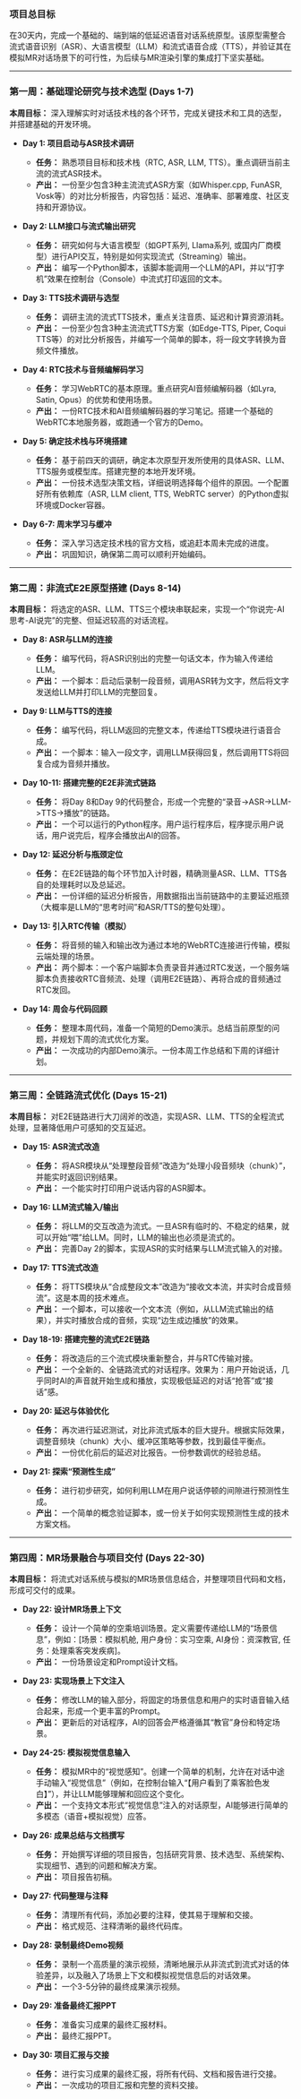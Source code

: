 ### **项目总目标**

在30天内，完成一个基础的、端到端的低延迟语音对话系统原型。该原型需整合流式语音识别（ASR）、大语言模型（LLM）和流式语音合成（TTS），并验证其在模拟MR对话场景下的可行性，为后续与MR渲染引擎的集成打下坚实基础。

---

### **第一周：基础理论研究与技术选型 (Days 1-7)**

**本周目标：** 深入理解实时对话技术栈的各个环节，完成关键技术和工具的选型，并搭建基础的开发环境。

* **Day 1: 项目启动与ASR技术调研**
    * **任务：** 熟悉项目目标和技术栈（RTC, ASR, LLM, TTS）。重点调研当前主流的流式ASR技术。
    * **产出：** 一份至少包含3种主流流式ASR方案（如Whisper.cpp, FunASR, Vosk等）的对比分析报告，内容包括：延迟、准确率、部署难度、社区支持和开源协议。

* **Day 2: LLM接口与流式输出研究**
    * **任务：** 研究如何与大语言模型（如GPT系列, Llama系列, 或国内厂商模型）进行API交互，特别是如何实现流式（Streaming）输出。
    * **产出：** 编写一个Python脚本，该脚本能调用一个LLM的API，并以“打字机”效果在控制台（Console）中流式打印返回的文本。

* **Day 3: TTS技术调研与选型**
    * **任务：** 调研主流的流式TTS技术，重点关注音质、延迟和计算资源消耗。
    * **产出：** 一份至少包含3种主流流式TTS方案（如Edge-TTS, Piper, Coqui TTS等）的对比分析报告，并编写一个简单的脚本，将一段文字转换为音频文件播放。

* **Day 4: RTC技术与音频编解码学习**
    * **任务：** 学习WebRTC的基本原理。重点研究AI音频编解码器（如Lyra, Satin, Opus）的优势和使用场景。
    * **产出：** 一份RTC技术和AI音频编解码器的学习笔记。搭建一个基础的WebRTC本地服务器，或跑通一个官方的Demo。

* **Day 5: 确定技术栈与环境搭建**
    * **任务：** 基于前四天的调研，确定本次原型开发所使用的具体ASR、LLM、TTS服务或模型库。搭建完整的本地开发环境。
    * **产出：** 一份技术选型决策文档，详细说明选择每个组件的原因。一个配置好所有依赖库（ASR, LLM client, TTS, WebRTC server）的Python虚拟环境或Docker容器。

* **Day 6-7: 周末学习与缓冲**
    * **任务：** 深入学习选定技术栈的官方文档，或追赶本周未完成的进度。
    * **产出：** 巩固知识，确保第二周可以顺利开始编码。

---

### **第二周：非流式E2E原型搭建 (Days 8-14)**

**本周目标：** 将选定的ASR、LLM、TTS三个模块串联起来，实现一个“你说完-AI思考-AI说完”的完整、但延迟较高的对话流程。

* **Day 8: ASR与LLM的连接**
    * **任务：** 编写代码，将ASR识别出的完整一句话文本，作为输入传递给LLM。
    * **产出：** 一个脚本：启动后录制一段音频，调用ASR转为文字，然后将文字发送给LLM并打印LLM的完整回复。

* **Day 9: LLM与TTS的连接**
    * **任务：** 编写代码，将LLM返回的完整文本，传递给TTS模块进行语音合成。
    * **产出：** 一个脚本：输入一段文字，调用LLM获得回复，然后调用TTS将回复合成为音频并播放。

* **Day 10-11: 搭建完整的E2E非流式链路**
    * **任务：** 将Day 8和Day 9的代码整合，形成一个完整的“录音->ASR->LLM->TTS->播放”的链路。
    * **产出：** 一个可以运行的Python程序。用户运行程序后，程序提示用户说话，用户说完后，程序会播放出AI的回答。

* **Day 12: 延迟分析与瓶颈定位**
    * **任务：** 在E2E链路的每个环节加入计时器，精确测量ASR、LLM、TTS各自的处理耗时以及总延迟。
    * **产出：** 一份详细的延迟分析报告，用数据指出当前链路中的主要延迟瓶颈（大概率是LLM的“思考时间”和ASR/TTS的整句处理）。

* **Day 13: 引入RTC传输（模拟）**
    * **任务：** 将音频的输入和输出改为通过本地的WebRTC连接进行传输，模拟云端处理的场景。
    * **产出：** 两个脚本：一个客户端脚本负责录音并通过RTC发送，一个服务端脚本负责接收RTC音频流、处理（调用E2E链路）、再将合成的音频通过RTC发回。

* **Day 14: 周会与代码回顾**
    * **任务：** 整理本周代码，准备一个简短的Demo演示。总结当前原型的问题，并规划下周的流式优化方案。
    * **产出：** 一次成功的内部Demo演示。一份本周工作总结和下周的详细计划。

---

### **第三周：全链路流式优化 (Days 15-21)**

**本周目标：** 对E2E链路进行大刀阔斧的改造，实现ASR、LLM、TTS的全程流式处理，显著降低用户可感知的交互延迟。

* **Day 15: ASR流式改造**
    * **任务：** 将ASR模块从“处理整段音频”改造为“处理小段音频块（chunk）”，并能实时返回识别结果。
    * **产出：** 一个能实时打印用户说话内容的ASR脚本。

* **Day 16: LLM流式输入/输出**
    * **任务：** 将LLM的交互改造为流式。一旦ASR有临时的、不稳定的结果，就可以开始“喂”给LLM。同时，LLM的输出也必须是流式的。
    * **产出：** 完善Day 2的脚本，实现ASR的实时结果与LLM流式输入的对接。

* **Day 17: TTS流式改造**
    * **任务：** 将TTS模块从“合成整段文本”改造为“接收文本流，并实时合成音频流”。这是本周的技术难点。
    * **产出：** 一个脚本，可以接收一个文本流（例如，从LLM流式输出的结果），并实时播放合成的音频，实现“边生成边播放”的效果。

* **Day 18-19: 搭建完整的流式E2E链路**
    * **任务：** 将改造后的三个流式模块重新整合，并与RTC传输对接。
    * **产出：** 一个全新的、全链路流式的对话程序。效果为：用户开始说话，几乎同时AI的声音就开始生成和播放，实现极低延迟的对话“抢答”或“接话”感。

* **Day 20: 延迟与体验优化**
    * **任务：** 再次进行延迟测试，对比非流式版本的巨大提升。根据实际效果，调整音频块（chunk）大小、缓冲区策略等参数，找到最佳平衡点。
    * **产出：** 一份优化前后的延迟对比报告。一份参数调优的经验总结。

* **Day 21: 探索“预测性生成”**
    * **任务：** 进行初步研究，如何利用LLM在用户说话停顿的间隙进行预测性生成。
    * **产出：** 一个简单的概念验证脚本，或一份关于如何实现预测性生成的技术方案文档。

---

### **第四周：MR场景融合与项目交付 (Days 22-30)**

**本周目标：** 将流式对话系统与模拟的MR场景信息结合，并整理项目代码和文档，形成可交付的成果。

* **Day 22: 设计MR场景上下文**
    * **任务：** 设计一个简单的空乘培训场景。定义需要传递给LLM的“场景信息”，例如：[场景：模拟机舱, 用户身份：实习空乘, AI身份：资深教官, 任务：处理乘客突发疾病]。
    * **产出：** 一份场景设定和Prompt设计文档。

* **Day 23: 实现场景上下文注入**
    * **任务：** 修改LLM的输入部分，将固定的场景信息和用户的实时语音输入结合起来，形成一个更丰富的Prompt。
    * **产出：** 更新后的对话程序，AI的回答会严格遵循其“教官”身份和特定场景。

* **Day 24-25: 模拟视觉信息输入**
    * **任务：** 模拟MR中的“视觉感知”。创建一个简单的机制，允许在对话中途手动输入“视觉信息”（例如，在控制台输入“【用户看到了乘客脸色发白】”），并让LLM能够理解和回应这个变化。
    * **产出：** 一个支持文本形式“视觉信息”注入的对话原型，AI能够进行简单的多模态（语音+模拟视觉）应答。

* **Day 26: 成果总结与文档撰写**
    * **任务：** 开始撰写详细的项目报告，包括研究背景、技术选型、系统架构、实现细节、遇到的问题和解决方案。
    * **产出：** 项目报告初稿。

* **Day 27: 代码整理与注释**
    * **任务：** 清理所有代码，添加必要的注释，使其易于理解和交接。
    * **产出：** 格式规范、注释清晰的最终代码库。

* **Day 28: 录制最终Demo视频**
    * **任务：** 录制一个高质量的演示视频，清晰地展示从非流式到流式对话的体验差异，以及融入了场景上下文和模拟视觉信息后的对话效果。
    * **产出：** 一个3-5分钟的最终成果演示视频。

* **Day 29: 准备最终汇报PPT**
    * **任务：** 准备实习成果的最终汇报材料。
    * **产出：** 最终汇报PPT。

* **Day 30: 项目汇报与交接**
    * **任务：** 进行实习成果的最终汇报，将所有代码、文档和报告进行交接。
    * **产出：** 一次成功的项目汇报和完整的资料交接。